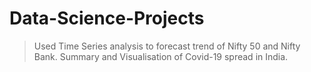 # Data-Science-Projects


>Used Time Series analysis to forecast trend of Nifty 50 and Nifty Bank.
>Summary and Visualisation of Covid-19 spread in India.
